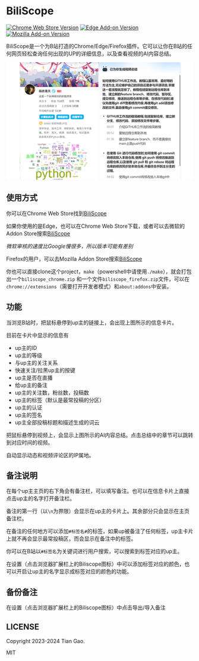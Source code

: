 # BiliScope

[![Chrome Web Store Version](https://img.shields.io/chrome-web-store/v/ekmbchepcdggpcbdpjpijphjiiiimfga)](https://chromewebstore.google.com/detail/biliscope-bilibili%E6%8F%92%E4%BB%B6%EF%BC%8C%E7%9F%A5%E9%81%93ta/ekmbchepcdggpcbdpjpijphjiiiimfga?hl=zh-CN)
[![Edge Add-on Version](https://img.shields.io/badge/dynamic/json?url=https%3A%2F%2Fmicrosoftedge.microsoft.com%2Faddons%2Fgetproductdetailsbycrxid%2Fppfempmgnmhbeoanbndlackmlolejegm&query=%24.version&prefix=v&label=edge%20add-on&color=%23ee7a3b)](https://microsoftedge.microsoft.com/addons/detail/biliscope/ppfempmgnmhbeoanbndlackmlolejegm)
[![Mozilla Add-on Version](https://img.shields.io/amo/v/biliscope-bilibili%E6%8F%92%E4%BB%B6-%E4%BD%A0%E7%9A%84b%E7%AB%99%E5%B0%8F%E5%8A%A9%E6%89%8B)](https://addons.mozilla.org/en-US/firefox/addon/biliscope-bilibili%E6%8F%92%E4%BB%B6-%E4%BD%A0%E7%9A%84b%E7%AB%99%E5%B0%8F%E5%8A%A9%E6%89%8B)

BiliScope是一个为B站打造的Chrome/Edge/Firefox插件。它可以让你在B站的任何网页轻松查询任何出现的UP的详细信息，以及查看视频的AI内容总结。

[![example_img](https://github.com/gaogaotiantian/biliscope/blob/master/img/screenshot.png)](https://github.com/gaogaotiantian/biliscope/blob/master/img/screenshot.png)

## 使用方式

你可以在Chrome Web Store找到[BiliScope](https://chrome.google.com/webstore/detail/biliscope/ekmbchepcdggpcbdpjpijphjiiiimfga)

如果你使用的是Edge，也可以在Chrome Web Store下载，或者可以去微软的Addon Store搜索[BiliScope](https://microsoftedge.microsoft.com/addons/detail/biliscope/ppfempmgnmhbeoanbndlackmlolejegm)

*微软审核的速度比Google慢很多，所以版本可能有差别*

Firefox的用户，可以去Mozilla Addon Store搜索[BiliScope](https://addons.mozilla.org/en-US/firefox/addon/biliscope-bilibili%E6%8F%92%E4%BB%B6-%E4%BD%A0%E7%9A%84b%E7%AB%99%E5%B0%8F%E5%8A%A9%E6%89%8B/)

你也可以直接clone这个project，`make`（powershell中请使用`./make`），就会打包出一个`biliscope_chrome.zip`
和一个文件`biliscope_firefox.zip`文件，可以在`chrome://extensions`（需要打开开发者模式）和`about:addons`中安装。


## 功能

当浏览B站时，把鼠标悬停到up主的链接上，会出现上图所示的信息卡片。

目前在卡片中显示的信息有

* up主的ID
* up主的等级
* 与up主的关注关系
* 快速关注/拉黑up主的按键
* up主是否在直播
* 给up主的备注
* up主的关注数，粉丝数，投稿数
* up主的标签（默认是最常投稿的分区）
* up主的认证
* up主的签名
* up主全部投稿标题和描述生成的词云

把鼠标悬停到视频上，会显示上图所示的AI内容总结。点击总结中的章节可以跳转到对应时间的视频。

自动显示动态和视频评论区的IP属地。

## 备注说明

在每个up主主页的右下角会有备注栏，可以填写备注。也可以在信息卡片上直接点击up主的名字打开备注栏。

备注的第一行（以`\n`为界限）会显示在up主的卡片上。其余部分只会显示在主页备注栏。

在备注的任何地方可以添加`#标签名#`的标签，如果up被备注了任何标签，up主卡片上就不再会显示最常投稿区，而会显示在备注中的标签。

你可以在B站以`#标签名`为关键词进行用户搜索，可以搜索到标签对应的up主。

在设置（点击浏览器扩展栏上的Biliscope图标）中可以添加标签对应的颜色，也可以开启让up主的名字显示成标签对应的颜色的功能。

## 备份备注

在设置（点击浏览器扩展栏上的Biliscope图标）中点击导出/导入备注

## LICENSE

Copyright 2023-2024 Tian Gao.

MIT
